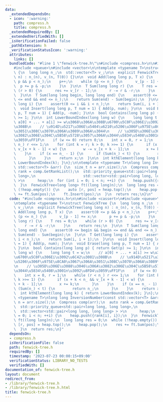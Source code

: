 ```yaml
---
data:
  _extendedDependsOn:
  - icon: ':warning:'
    path: compress.h
    title: compress.h
  _extendedRequiredBy: []
  _extendedVerifiedWith: []
  _isVerificationFailed: false
  _pathExtension: h
  _verificationStatusIcon: ':warning:'
  attributes:
    links: []
  bundledCode: "#line 1 \"fenwick-tree.h\"\n#include <compress.h>\n\n#include <cassert>\n\
    #include <queue>\n#include <vector>\n\ntemplate <typename T>\nstruct FenwickTree\
    \ {\n  long long n_;\n  std::vector<T> v_;\n\n  explicit FenwickTree(long long\
    \ n) : n_(n), v_(n, T(0)) {}\n\n  void Add(long long p, T x) {\n    assert(0 <=\
    \ p && p < n_);\n    p++;\n    while (p <= n_) {\n      v_[p - 1] += x;\n    \
    \  p += p & -p;\n    }\n  }\n\n  T Sum(long long r) {\n    T res = 0;\n    while\
    \ (r > 0) {\n      res += v_[r - 1];\n      r -= r & -r;\n    }\n    return res;\n\
    \  }\n\n  T Sum(long long begin, long long end) {\n    assert(0 <= begin && begin\
    \ <= end && end <= n_);\n    return Sum(end) - Sum(begin);\n  }\n\n  T Get(long\
    \ long i) {\n    assert(0 <= i && i < n_);\n    return Sum(i, i + 1);\n  }\n\n\
    \  void Insert(long long p, T num = 1) { Add(p, num); }\n\n  void Erase(long long\
    \ p, T num = 1) { Add(p, -num); }\n\n  bool Contains(long long p) { return Get(p)\
    \ >= 1; }\n\n  int LowerBoundIndex(long long w) {\n    long long t = w;\n    //\
    \ a[0] + ... + a[i] >= w\u3068\u306A\u308B\u6700\u5C0F\u306Ei\u3092\u6C42\u3081\
    \u308B\n    // \u914D\u5217\u306E\u5404\u6210\u5206\u306F\u975E\u8CA0\u3067\u306A\
    \u3051\u308C\u3070\u306A\u3089\u306A\u3044\n    // \u305D\u306E\u3088\u3046\u306A\
    \u3082\u306E\u304C\u5B58\u5728\u3057\u306A\u3044\u5834\u5408\u3001n\u3092\u8FD4\
    \u3059\uFF1F\n    if (w <= 0) return 0;\n    int x = 0, r = 1;\n    while (r <\
    \ n_) r <<= 1;\n    for (int k = r; k > 0; k >>= 1) {\n      if (x + k < n_ &&\
    \ v_[x + k - 1] < w) {\n        w -= v_[x + k - 1];\n        x += k;\n      }\n\
    \    }\n    if (x == n_ - 1) {\n      if (Sum(n_) < t) {\n        return n_;\n\
    \      }\n    }\n    return x;\n  }\n\n  int kthElement(long long k) { return\
    \ LowerBoundIndex(k); }\n};\n\ntemplate <typename T>\nlong long InversionNumber(const\
    \ std::vector<T> &arr) {\n  size_t n = arr.size();\n  Compress comp(arr);\n  auto\
    \ rank = comp.GetRankList();\n  std::priority_queue<std::pair<long long, long\
    \ long>,\n                      std::vector<std::pair<long long, long long> >\
    \ >\n      heap;\n  for (int i = 0; i < n; ++i) {\n    heap.push({rank[i], i});\n\
    \  }\n  FenwickTree<long long> ft((long long)n);\n  long long res = 0;\n  while\
    \ (!heap.empty()) {\n    auto [r, pos] = heap.top();\n    heap.pop();\n    res\
    \ += ft.Sum(pos);\n    ft.Insert(pos);\n  }\n  return res;\n}\n"
  code: "#include <compress.h>\n\n#include <cassert>\n#include <queue>\n#include <vector>\n\
    \ntemplate <typename T>\nstruct FenwickTree {\n  long long n_;\n  std::vector<T>\
    \ v_;\n\n  explicit FenwickTree(long long n) : n_(n), v_(n, T(0)) {}\n\n  void\
    \ Add(long long p, T x) {\n    assert(0 <= p && p < n_);\n    p++;\n    while\
    \ (p <= n_) {\n      v_[p - 1] += x;\n      p += p & -p;\n    }\n  }\n\n  T Sum(long\
    \ long r) {\n    T res = 0;\n    while (r > 0) {\n      res += v_[r - 1];\n  \
    \    r -= r & -r;\n    }\n    return res;\n  }\n\n  T Sum(long long begin, long\
    \ long end) {\n    assert(0 <= begin && begin <= end && end <= n_);\n    return\
    \ Sum(end) - Sum(begin);\n  }\n\n  T Get(long long i) {\n    assert(0 <= i &&\
    \ i < n_);\n    return Sum(i, i + 1);\n  }\n\n  void Insert(long long p, T num\
    \ = 1) { Add(p, num); }\n\n  void Erase(long long p, T num = 1) { Add(p, -num);\
    \ }\n\n  bool Contains(long long p) { return Get(p) >= 1; }\n\n  int LowerBoundIndex(long\
    \ long w) {\n    long long t = w;\n    // a[0] + ... + a[i] >= w\u3068\u306A\u308B\
    \u6700\u5C0F\u306Ei\u3092\u6C42\u3081\u308B\n    // \u914D\u5217\u306E\u5404\u6210\
    \u5206\u306F\u975E\u8CA0\u3067\u306A\u3051\u308C\u3070\u306A\u3089\u306A\u3044\
    \n    // \u305D\u306E\u3088\u3046\u306A\u3082\u306E\u304C\u5B58\u5728\u3057\u306A\
    \u3044\u5834\u5408\u3001n\u3092\u8FD4\u3059\uFF1F\n    if (w <= 0) return 0;\n\
    \    int x = 0, r = 1;\n    while (r < n_) r <<= 1;\n    for (int k = r; k > 0;\
    \ k >>= 1) {\n      if (x + k < n_ && v_[x + k - 1] < w) {\n        w -= v_[x\
    \ + k - 1];\n        x += k;\n      }\n    }\n    if (x == n_ - 1) {\n      if\
    \ (Sum(n_) < t) {\n        return n_;\n      }\n    }\n    return x;\n  }\n\n\
    \  int kthElement(long long k) { return LowerBoundIndex(k); }\n};\n\ntemplate\
    \ <typename T>\nlong long InversionNumber(const std::vector<T> &arr) {\n  size_t\
    \ n = arr.size();\n  Compress comp(arr);\n  auto rank = comp.GetRankList();\n\
    \  std::priority_queue<std::pair<long long, long long>,\n                    \
    \  std::vector<std::pair<long long, long long> > >\n      heap;\n  for (int i\
    \ = 0; i < n; ++i) {\n    heap.push({rank[i], i});\n  }\n  FenwickTree<long long>\
    \ ft((long long)n);\n  long long res = 0;\n  while (!heap.empty()) {\n    auto\
    \ [r, pos] = heap.top();\n    heap.pop();\n    res += ft.Sum(pos);\n    ft.Insert(pos);\n\
    \  }\n  return res;\n}"
  dependsOn:
  - compress.h
  isVerificationFile: false
  path: fenwick-tree.h
  requiredBy: []
  timestamp: '2023-07-23 00:00:15+09:00'
  verificationStatus: LIBRARY_NO_TESTS
  verifiedWith: []
documentation_of: fenwick-tree.h
layout: document
redirect_from:
- /library/fenwick-tree.h
- /library/fenwick-tree.h.html
title: fenwick-tree.h
---
```

